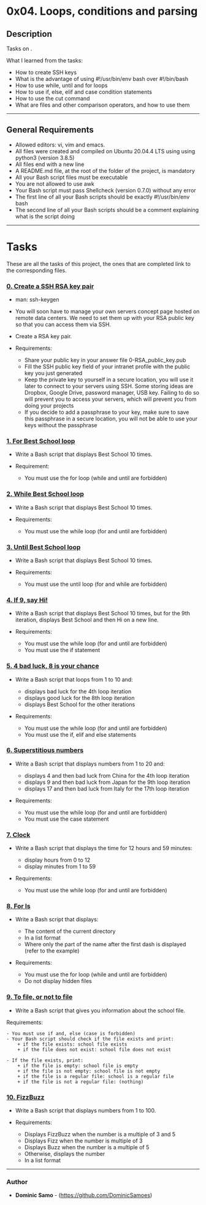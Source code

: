 # 0x04. Loops, conditions and parsing

## Description

Tasks on .

What I learned from the tasks:

* How to create SSH keys
* What is the advantage of using #!/usr/bin/env bash over #!/bin/bash
* How to use while, until and for loops
* How to use if, else, elif and case condition statements
* How to use the cut command
* What are files and other comparison operators, and how to use them

---

## General Requirements
* Allowed editors: vi, vim and emacs.
* All files were created and compiled on Ubuntu 20.04.4 LTS using using python3 (version 3.8.5)
* All files end with a new line
* A README.md file, at the root of the folder of the project, is mandatory
* All your Bash script files must be executable
* You are not allowed to use awk
* Your Bash script must pass Shellcheck (version 0.7.0) without any error
* The first line of all your Bash scripts should be exactly #!/usr/bin/env bash
* The second line of all your Bash scripts should be a comment explaining what is the script doing

---

# Tasks

These are all the tasks of this project, the ones that are completed link to the corresponding files.

### [0. Create a SSH RSA key pair](./0-RSA_public_key.pub)
* man: ssh-keygen

* You will soon have to manage your own servers concept page hosted on remote data centers. We need to set them up with your RSA public key so that you can access them via SSH.

* Create a RSA key pair.

* Requirements:

	- Share your public key in your answer file 0-RSA_public_key.pub
	- Fill the SSH public key field of your intranet profile with the public key you just generated
	- Keep the private key to yourself in a secure location, you will use it later to connect to your servers using SSH. Some storing ideas are Dropbox, Google Drive, password manager, USB key. Failing to do so will prevent you to access your servers, which will prevent you from doing your projects
	- If you decide to add a passphrase to your key, make sure to save this passphrase in a secure location, you will not be able to use your keys without the passphrase 


### [1. For Best School loop](./1-for_best_school)
* Write a Bash script that displays Best School 10 times.

* Requirement:

	- You must use the for loop (while and until are forbidden)

### [2. While Best School loop](./2-while_best_school)
* Write a Bash script that displays Best School 10 times.

* Requirements:

	- You must use the while loop (for and until are forbidden)

### [3. Until Best School loop](./3-until_best_school)
* Write a Bash script that displays Best School 10 times.

* Requirements:

	- You must use the until loop (for and while are forbidden)

### [4. If 9, say Hi!](./4-if_9_say_hi)
* Write a Bash script that displays Best School 10 times, but for the 9th iteration, displays Best School and then Hi on a new line.

* Requirements:

	- You must use the while loop (for and until are forbidden)
	- You must use the if statement

### [5. 4 bad luck, 8 is your chance](./5-4_bad_luck_8_is_your_chance)
* Write a Bash script that loops from 1 to 10 and:

	- displays bad luck for the 4th loop iteration
	- displays good luck for the 8th loop iteration
	- displays Best School for the other iterations

* Requirements:

	- You must use the while loop (for and until are forbidden)
	- You must use the if, elif and else statements
	

### [6. Superstitious numbers](./6-superstitious_numbers)
* Write a Bash script that displays numbers from 1 to 20 and:

	- displays 4 and then bad luck from China for the 4th loop iteration
	- displays 9 and then bad luck from Japan for the 9th loop iteration
	- displays 17 and then bad luck from Italy for the 17th loop iteration

* Requirements:

	- You must use the while loop (for and until are forbidden)
	- You must use the case statement

### [7. Clock](./7-clock)
* Write a Bash script that displays the time for 12 hours and 59 minutes:

	- display hours from 0 to 12
	- display minutes from 1 to 59

* Requirements:

	- You must use the while loop (for and until are forbidden)

### [8. For ls](./8-for_ls)
* Write a Bash script that displays:

	- The content of the current directory
	- In a list format
	- Where only the part of the name after the first dash is displayed (refer to the example)

* Requirements:

	- You must use the for loop (while and until are forbidden)
	- Do not display hidden files

### [9. To file, or not to file](./9-to_file_or_not_to_file)
* Write a Bash script that gives you information about the school file.

Requirements:

	- You must use if and, else (case is forbidden)
	- Your Bash script should check if the file exists and print:
		+ if the file exists: school file exists
		+ if the file does not exist: school file does not exist

	- If the file exists, print:
		+ if the file is empty: school file is empty
		+ if the file is not empty: school file is not empty
		+ if the file is a regular file: school is a regular file
		+ if the file is not a regular file: (nothing)


### [10. FizzBuzz](./10-fizzbuzz)
* Write a Bash script that displays numbers from 1 to 100.

* Requirements:

	- Displays FizzBuzz when the number is a multiple of 3 and 5
	- Displays Fizz when the number is multiple of 3
	- Displays Buzz when the number is a multiple of 5
	- Otherwise, displays the number
	- In a list format



---

### Author
* **Dominic Samo** - (https://github.com/DominicSamoes)
